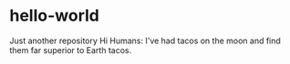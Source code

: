 # hello-world
Just another repository
Hi Humans:
I've had tacos on the moon and find them far superior to Earth tacos.
